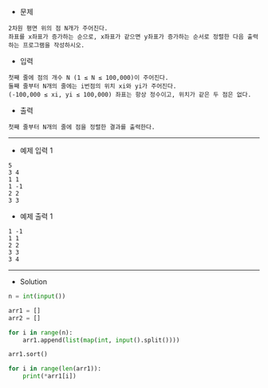 - 문제

```
2차원 평면 위의 점 N개가 주어진다.
좌표를 x좌표가 증가하는 순으로, x좌표가 같으면 y좌표가 증가하는 순서로 정렬한 다음 출력하는 프로그램을 작성하시오.
```

- 입력

```
첫째 줄에 점의 개수 N (1 ≤ N ≤ 100,000)이 주어진다.
둘째 줄부터 N개의 줄에는 i번점의 위치 xi와 yi가 주어진다.
(-100,000 ≤ xi, yi ≤ 100,000) 좌표는 항상 정수이고, 위치가 같은 두 점은 없다.
```

- 출력

```
첫째 줄부터 N개의 줄에 점을 정렬한 결과를 출력한다.
```

---

- 예제 입력 1 

```
5
3 4
1 1
1 -1
2 2
3 3
```

- 예제 출력 1 

```
1 -1
1 1
2 2
3 3
3 4
```

---

- Solution

```py
n = int(input())

arr1 = []
arr2 = []

for i in range(n):
    arr1.append(list(map(int, input().split())))

arr1.sort()

for i in range(len(arr1)):
    print(*arr1[i])
```
